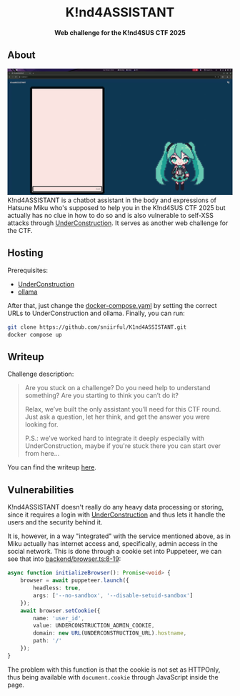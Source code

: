 <h1 align="center">K!nd4ASSISTANT</h1>
<h4 align="center">Web challenge for the K!nd4SUS CTF 2025</h4>

## About
![Welcome page](pictures/assistant-welcome.gif)
K!nd4ASSISTANT is a chatbot assistant in the body and expressions of Hatsune Miku who's supposed to help you in the K!nd4SUS CTF 2025 but actually has no clue in how to do so and is also vulnerable to self-XSS attacks through [UnderConstruction](https://github.com/sniirful/UnderConstruction). It serves as another web challenge for the CTF.

## Hosting
Prerequisites:
- [UnderConstruction](https://github.com/sniirful/UnderConstruction)
- [ollama](https://github.com/ollama/ollama)

After that, just change the [docker-compose.yaml](docker-compose.yaml) by setting the correct URLs to UnderConstruction and ollama. Finally, you can run:
```bash
git clone https://github.com/sniirful/K1nd4ASSISTANT.git
docker compose up
```

## Writeup
Challenge description:
> Are you stuck on a challenge? Do you need help to understand something? Are you starting to think you can’t do it?
> 
> Relax, we’ve built the only assistant you’ll need for this CTF round. Just ask a question, let her think, and get the answer you were looking for.
> 
> P.S.: we’ve worked hard to integrate it deeply especially with UnderConstruction, maybe if you're stuck there you can start over from here...

You can find the writeup [here](WRITEUP.md).

## Vulnerabilities
K!nd4ASSISTANT doesn't really do any heavy data processing or storing, since it requires a login with [UnderConstruction](https://github.com/sniirful/UnderConstruction) and thus lets it handle the users and the security behind it.

It is, however, in a way "integrated" with the service mentioned above, as in Miku actually has internet access and, specifically, admin access in the social network. This is done through a cookie set into Puppeteer, we can see that into [backend/browser.ts:8-19](backend/browser.ts#L8-L19):
```ts
async function initializeBrowser(): Promise<void> {
    browser = await puppeteer.launch({
        headless: true,
        args: ['--no-sandbox', '--disable-setuid-sandbox']
    });
    await browser.setCookie({
        name: 'user_id',
        value: UNDERCONSTRUCTION_ADMIN_COOKIE,
        domain: new URL(UNDERCONSTRUCTION_URL).hostname,
        path: '/'
    });
}
```
The problem with this function is that the cookie is not set as HTTPOnly, thus being available with `document.cookie` through JavaScript inside the page.